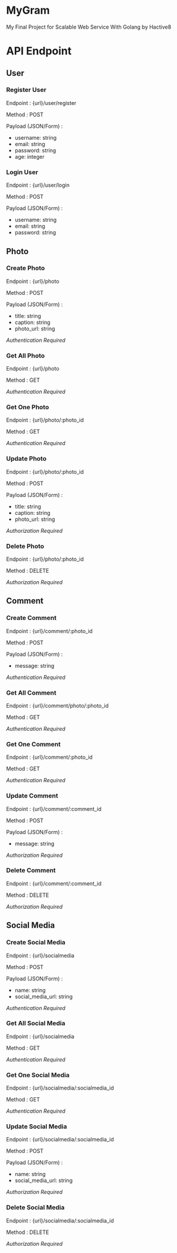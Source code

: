 # MyGram

My Final Project for Scalable Web Service With Golang by Hactive8

# API Endpoint
## User

### Register User
Endpoint : {url}/user/register

Method : POST

Payload (JSON/Form) :
- username: string
- email: string
- password: string
- age: integer

### Login User
Endpoint : {url}/user/login

Method : POST

Payload (JSON/Form) :
- username: string
- email: string
- password: string

## Photo

### Create Photo
Endpoint : {url}/photo

Method : POST

Payload (JSON/Form) :
- title: string
- caption: string
- photo_url: string

*Authentication Required*

### Get All Photo
Endpoint : {url}/photo

Method : GET

*Authentication Required*

### Get One Photo
Endpoint : {url}/photo/:photo_id

Method : GET

*Authentication Required*

### Update Photo
Endpoint : {url}/photo/:photo_id

Method : POST

Payload (JSON/Form) :
- title: string
- caption: string
- photo_url: string

*Authorization Required*

### Delete Photo
Endpoint : {url}/photo/:photo_id

Method : DELETE

*Authorization Required*

## Comment

### Create Comment
Endpoint : {url}/comment/:photo_id

Method : POST

Payload (JSON/Form) :
- message: string

*Authentication Required*

### Get All Comment
Endpoint : {url}/comment/photo/:photo_id

Method : GET

*Authentication Required*

### Get One Comment
Endpoint : {url}/comment/:photo_id

Method : GET

*Authentication Required*

### Update Comment
Endpoint : {url}/comment/:comment_id

Method : POST

Payload (JSON/Form) :
- message: string

*Authorization Required*

### Delete Comment
Endpoint : {url}/comment/:comment_id

Method : DELETE

*Authorization Required*

## Social Media

### Create Social Media
Endpoint : {url}/socialmedia

Method : POST

Payload (JSON/Form) :
- name: string
- social_media_url: string

*Authentication Required*

### Get All Social Media
Endpoint : {url}/socialmedia

Method : GET

*Authentication Required*

### Get One Social Media
Endpoint : {url}/socialmedia/:socialmedia_id

Method : GET

*Authentication Required*

### Update Social Media
Endpoint : {url}/socialmedia/:socialmedia_id

Method : POST

Payload (JSON/Form) :
- name: string
- social_media_url: string

*Authorization Required*

### Delete Social Media
Endpoint : {url}/socialmedia/:socialmedia_id

Method : DELETE

*Authorization Required*